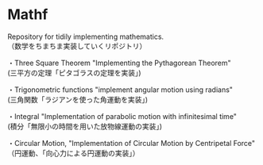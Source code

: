 # Mathf
Repository for tidily implementing mathematics.  
（数学をちまちま実装していくリポジトリ）

・Three Square Theorem "Implementing the Pythagorean Theorem"  
(三平方の定理「ピタゴラスの定理を実装」)

・Trigonometric functions "implement angular motion using radians"  
(三角関数「ラジアンを使った角運動を実装」)

・Integral "Implementation of parabolic motion with infinitesimal time"  
(積分「無限小の時間を用いた放物線運動の実装」)

・Circular Motion, "Implementation of Circular Motion by Centripetal Force"
（円運動、「向心力による円運動の実装」）
